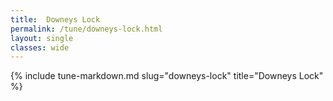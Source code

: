 ```yaml
---
title:  Downeys Lock
permalink: /tune/downeys-lock.html
layout: single
classes: wide
---
```

{% include tune-markdown.md slug="downeys-lock" title="Downeys Lock" %}

